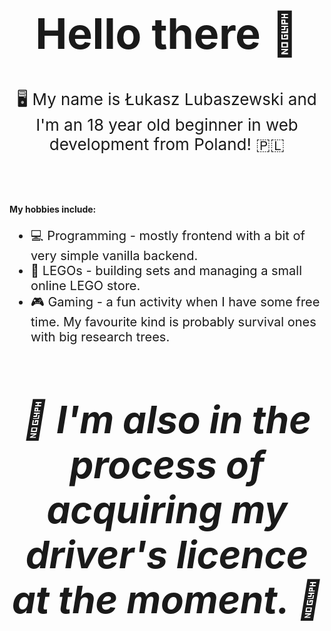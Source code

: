 <html>
    <body>
        <h1 style="font-size: 68px;" align="center">Hello there 👋</h1>
        <p style="font-size: 26px;" align="center">🖥 My name is Łukasz Lubaszewski and I'm an 18 year old beginner in web development from Poland! 🇵🇱</p>
        <br>
        <br>
        <h4 font-size="34px">My hobbies include:</h4>
        <ul style="font-size: 20px">
            <li>💻 Programming - mostly frontend with a bit of very simple vanilla backend.</li>
            <li>🧱 LEGOs - building sets and managing a small online LEGO store.</li>
            <li>🎮 Gaming - a fun activity when I have some free time. My favourite kind is probably survival ones with big research trees.</li>
        </ul>
        <h5 style="font-size: 60px;" align="center">🚗 I'm also in the process of acquiring my driver's licence at the moment. 🚗</h5>
    </body>
</html>